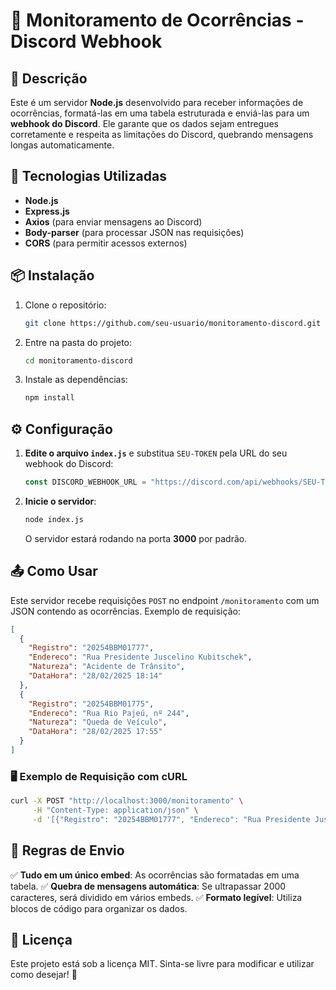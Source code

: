 # 🚒 Monitoramento de Ocorrências - Discord Webhook

## 📌 Descrição

Este é um servidor **Node.js** desenvolvido para receber informações de ocorrências, formatá-las em uma tabela estruturada e enviá-las para um **webhook do Discord**. Ele garante que os dados sejam entregues corretamente e respeita as limitações do Discord, quebrando mensagens longas automaticamente.

## 🚀 Tecnologias Utilizadas

- **Node.js**
- **Express.js**
- **Axios** (para enviar mensagens ao Discord)
- **Body-parser** (para processar JSON nas requisições)
- **CORS** (para permitir acessos externos)

## 📦 Instalação

1. Clone o repositório:

   ```sh
   git clone https://github.com/seu-usuario/monitoramento-discord.git
   ```

2. Entre na pasta do projeto:

   ```sh
   cd monitoramento-discord
   ```

3. Instale as dependências:
   ```sh
   npm install
   ```

## ⚙️ Configuração

1. **Edite o arquivo `index.js`** e substitua `SEU-TOKEN` pela URL do seu webhook do Discord:

   ```javascript
   const DISCORD_WEBHOOK_URL = "https://discord.com/api/webhooks/SEU-TOKEN";
   ```

2. **Inicie o servidor**:
   ```sh
   node index.js
   ```
   O servidor estará rodando na porta **3000** por padrão.

## 📤 Como Usar

Este servidor recebe requisições `POST` no endpoint `/monitoramento` com um JSON contendo as ocorrências. Exemplo de requisição:

```json
[
  {
    "Registro": "20254BBM01777",
    "Endereco": "Rua Presidente Juscelino Kubitschek",
    "Natureza": "Acidente de Trânsito",
    "DataHora": "28/02/2025 18:14"
  },
  {
    "Registro": "20254BBM01775",
    "Endereco": "Rua Rio Pajeú, nº 244",
    "Natureza": "Queda de Veículo",
    "DataHora": "28/02/2025 17:55"
  }
]
```

### 🖥 Exemplo de Requisição com **cURL**

```sh
curl -X POST "http://localhost:3000/monitoramento" \
     -H "Content-Type: application/json" \
     -d '[{"Registro": "20254BBM01777", "Endereco": "Rua Presidente Juscelino Kubitschek", "Natureza": "Acidente de Trânsito", "DataHora": "28/02/2025 18:14"}]'
```

## 📝 Regras de Envio

✅ **Tudo em um único embed**: As ocorrências são formatadas em uma tabela.
✅ **Quebra de mensagens automática**: Se ultrapassar 2000 caracteres, será dividido em vários embeds.
✅ **Formato legível**: Utiliza blocos de código para organizar os dados.

## 📄 Licença

Este projeto está sob a licença MIT. Sinta-se livre para modificar e utilizar como desejar! 🚀

